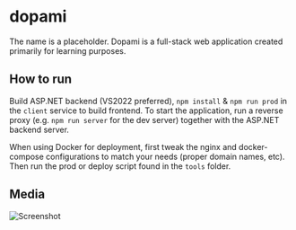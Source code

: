 # dopami

The name is a placeholder. Dopami is a full-stack web application created primarily for learning purposes.

## How to run

Build ASP.NET backend (VS2022 preferred), `npm install` & `npm run prod` in the `client` service to build frontend. To start the application, run a reverse proxy (e.g. `npm run server` for the dev server) together with the ASP.NET backend server.

When using Docker for deployment, first tweak the nginx and docker-compose configurations to match your needs (proper domain names, etc). Then run the prod or deploy script found in the `tools` folder.

## Media

![Screenshot](https://i.imgur.com/2PPFjNQ.png)
